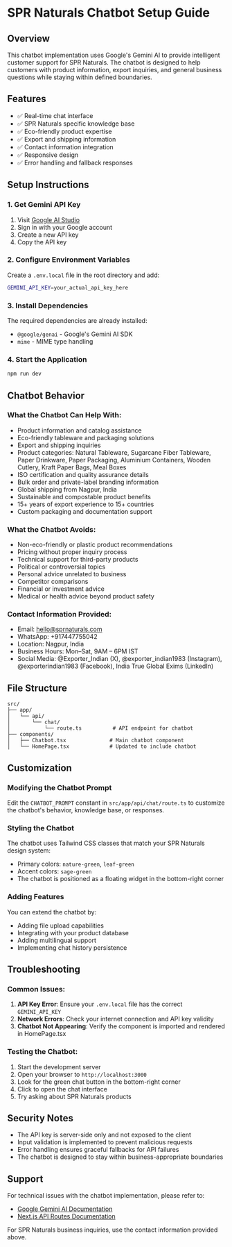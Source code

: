 # SPR Naturals Chatbot Setup Guide

## Overview
This chatbot implementation uses Google's Gemini AI to provide intelligent customer support for SPR Naturals. The chatbot is designed to help customers with product information, export inquiries, and general business questions while staying within defined boundaries.

## Features
- ✅ Real-time chat interface
- ✅ SPR Naturals specific knowledge base
- ✅ Eco-friendly product expertise
- ✅ Export and shipping information
- ✅ Contact information integration
- ✅ Responsive design
- ✅ Error handling and fallback responses

## Setup Instructions

### 1. Get Gemini API Key
1. Visit [Google AI Studio](https://aistudio.google.com/app/apikey)
2. Sign in with your Google account
3. Create a new API key
4. Copy the API key

### 2. Configure Environment Variables
Create a `.env.local` file in the root directory and add:

```bash
GEMINI_API_KEY=your_actual_api_key_here
```

### 3. Install Dependencies
The required dependencies are already installed:
- `@google/genai` - Google's Gemini AI SDK
- `mime` - MIME type handling

### 4. Start the Application
```bash
npm run dev
```

## Chatbot Behavior

### What the Chatbot Can Help With:
- Product information and catalog assistance
- Eco-friendly tableware and packaging solutions
- Export and shipping inquiries
- Product categories: Natural Tableware, Sugarcane Fiber Tableware, Paper Drinkware, Paper Packaging, Aluminium Containers, Wooden Cutlery, Kraft Paper Bags, Meal Boxes
- ISO certification and quality assurance details
- Bulk order and private-label branding information
- Global shipping from Nagpur, India
- Sustainable and compostable product benefits
- 15+ years of export experience to 15+ countries
- Custom packaging and documentation support

### What the Chatbot Avoids:
- Non-eco-friendly or plastic product recommendations
- Pricing without proper inquiry process
- Technical support for third-party products
- Political or controversial topics
- Personal advice unrelated to business
- Competitor comparisons
- Financial or investment advice
- Medical or health advice beyond product safety

### Contact Information Provided:
- Email: hello@sprnaturals.com
- WhatsApp: +917447755042
- Location: Nagpur, India
- Business Hours: Mon–Sat, 9AM – 6PM IST
- Social Media: @Exporter_Indian (X), @exporter_indian1983 (Instagram), @exporterindian1983 (Facebook), India True Global Exims (LinkedIn)

## File Structure

```
src/
├── app/
│   └── api/
│       └── chat/
│           └── route.ts          # API endpoint for chatbot
├── components/
│   ├── Chatbot.tsx              # Main chatbot component
│   └── HomePage.tsx             # Updated to include chatbot
```

## Customization

### Modifying the Chatbot Prompt
Edit the `CHATBOT_PROMPT` constant in `src/app/api/chat/route.ts` to customize the chatbot's behavior, knowledge base, or responses.

### Styling the Chatbot
The chatbot uses Tailwind CSS classes that match your SPR Naturals design system:
- Primary colors: `nature-green`, `leaf-green`
- Accent colors: `sage-green`
- The chatbot is positioned as a floating widget in the bottom-right corner

### Adding Features
You can extend the chatbot by:
- Adding file upload capabilities
- Integrating with your product database
- Adding multilingual support
- Implementing chat history persistence

## Troubleshooting

### Common Issues:

1. **API Key Error**: Ensure your `.env.local` file has the correct `GEMINI_API_KEY`
2. **Network Errors**: Check your internet connection and API key validity
3. **Chatbot Not Appearing**: Verify the component is imported and rendered in HomePage.tsx

### Testing the Chatbot:
1. Start the development server
2. Open your browser to `http://localhost:3000`
3. Look for the green chat button in the bottom-right corner
4. Click to open the chat interface
5. Try asking about SPR Naturals products

## Security Notes

- The API key is server-side only and not exposed to the client
- Input validation is implemented to prevent malicious requests
- Error handling ensures graceful fallbacks for API failures
- The chatbot is designed to stay within business-appropriate boundaries

## Support

For technical issues with the chatbot implementation, please refer to:
- [Google Gemini AI Documentation](https://ai.google.dev/docs)
- [Next.js API Routes Documentation](https://nextjs.org/docs/app/building-your-application/routing/route-handlers)

For SPR Naturals business inquiries, use the contact information provided above.
